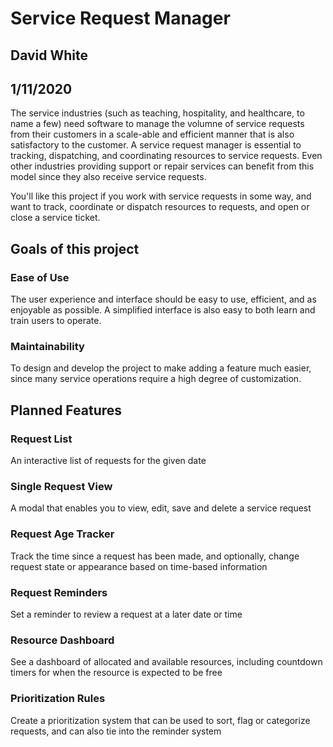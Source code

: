# Service Request Manager
## David White
## 1/11/2020

The service industries (such as teaching, hospitality, and healthcare, to name a few) need software to manage the volumne of service requests from their customers in a scale-able and efficient manner that is also satisfactory to the customer. A service request manager is essential to tracking, dispatching, and coordinating resources to service requests. Even other industries providing support or repair services can benefit from this model since they also receive service requests. 

You'll like this project if you work with service requests in some way, and want to track, coordinate or dispatch resources to requests, and open or close a service ticket.

## Goals of this project

### Ease of Use
The user experience and interface should be easy to use, efficient, and as enjoyable as possible. A simplified interface is also easy to both learn and train users to operate.

### Maintainability
To design and develop the project to make adding a feature much easier, since many service operations require a high degree of customization.

## Planned Features

### Request List
An interactive list of requests for the given date

### Single Request View
A modal that enables you to view, edit, save and delete a service request

### Request Age Tracker
Track the time since a request has been made, and optionally, change request state or appearance based on time-based information

### Request Reminders
Set a reminder to review a request at a later date or time

### Resource Dashboard
See a dashboard of allocated and available resources, including countdown timers for when the resource is expected to be free

### Prioritization Rules
Create a prioritization system that can be used to sort, flag or categorize requests, and can also tie into the reminder system
